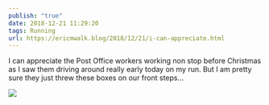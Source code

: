 ```yaml
---
publish: "true"
date: 2018-12-21 11:29:20
tags: Running
url: https://ericmwalk.blog/2018/12/21/i-can-appreciate.html
---
```


I can appreciate the Post Office workers working non stop before Christmas as I saw them driving around really early today on my run. But I am pretty sure they just threw these boxes on our front steps...

![](https://ericmwalk.blog/uploads/2022/50003991e7.jpg)
